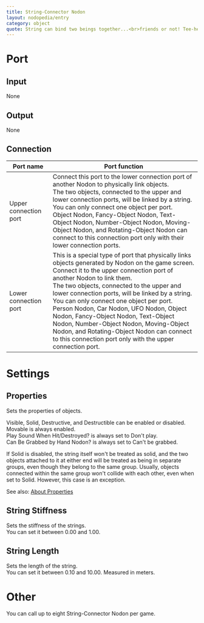 ```yaml
---
title: String-Connector Nodon
layout: nodopedia/entry
category: object
quote: String can bind two beings together...<br>friends or not! Tee-hee!
---
```


# Port
## Input
None

## Output
None

## Connection
<div class="table-wrapper"><table><thead><tr><th>Port name</th><th>Port function</th></tr></thead><tbody><tr><td>Upper connection port</td><td>Connect this port to the lower connection port of another Nodon to physically link objects.<br>The two objects, connected to the upper and lower connection ports, will be linked by a string.<br>You can only connect one object per port.<br>Object Nodon, Fancy-Object Nodon, Text-Object Nodon, Number-Object Nodon, Moving-Object Nodon, and Rotating-Object Nodon can connect to this connection port only with their lower connection ports.</td></tr><tr><td>Lower connection port</td><td>This is a special type of port that physically links objects generated by Nodon on the game screen. Connect it to the upper connection port of another Nodon to link them.<br>The two objects, connected to the upper and lower connection ports, will be linked by a string.<br>You can only connect one object per port.<br>Person Nodon, Car Nodon, UFO Nodon, Object Nodon, Fancy-Object Nodon, Text-Object Nodon, Number-Object Nodon, Moving-Object Nodon, and Rotating-Object Nodon can connect to this connection port only with the upper connection port.</td></tr></tbody></table></div>

# Settings
## Properties
Sets the properties of objects.

Visible, Solid, Destructive, and Destructible can be enabled or disabled.<br>
Movable is always enabled.<br>
Play Sound When Hit/Destroyed? is always set to Don't play.<br>
Can Be Grabbed by Hand Nodon? is always set to Can't be grabbed.

If Solid is disabled, the string itself won't be treated as solid, and the two objects attached to it at either end will be treated as being in separate groups, even though they belong to the same group. Usually, objects connected within the same group won't collide with each other, even when set to Solid. However, this case is an exception.

See also: <a href="/gbg/nodopedia/tips/about-properties">About Properties</a>

## String Stiffness
Sets the stiffness of the strings.<br>
You can set it between 0.00 and 1.00.

## String Length
Sets the length of the string.<br>
You can set it between 0.10 and 10.00. Measured in meters.

# Other
You can call up to eight String-Connector Nodon per game.